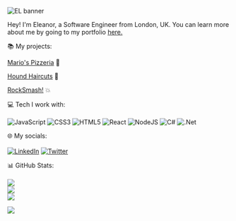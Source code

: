 ![EL banner](https://user-images.githubusercontent.com/90465357/198888485-21c1056a-9d13-4097-9e8b-f591a81e0d16.png)

Hey! I'm Eleanor, a Software Engineer from London, UK. You can learn more about me by going to my portfolio <a href="https://eleanorlatus.netlify.app">here.</a>


:books: My projects:<br>

<a href="https://mariospizzeria.netlify.app">Mario's Pizzeria</a> :pizza:

<a href="https://houndhaircuts.netlify.app">Hound Haircuts</a> :dog:

<a href="https://rocksmash.netlify.app">RockSmash!</a> :boom:



<!-- | Attempt | Mario's Pizzeria    | Hound Haircuts  |
| :---:   | :---: | :---: |
| Seconds | <img width="298" alt="marios" src="https://user-images.githubusercontent.com/90465357/198889083-0fc8f991-e735-4978-9759-6f536a414411.png">  | <img width="298" alt="hound" src="https://user-images.githubusercontent.com/90465357/198889081-45316b05-19bf-4ab1-a1ec-d2773c1326cb.png">   | -->


💻 Tech I work with:<br><br>
 ![JavaScript](https://img.shields.io/badge/javascript-%23323330.svg?style=flat&logo=javascript&logoColor=%23F7DF1E) ![CSS3](https://img.shields.io/badge/css3-%231572B6.svg?style=flat&logo=css3&logoColor=white) ![HTML5](https://img.shields.io/badge/html5-%23E34F26.svg?style=flat&logo=html5&logoColor=white) ![React](https://img.shields.io/badge/react-%2320232a.svg?style=flat&logo=react&logoColor=%2361DAFB) ![NodeJS](https://img.shields.io/badge/node.js-6DA55F?style=flat&logo=node.js&logoColor=white) ![C#](https://img.shields.io/badge/c%23-%23239120.svg?style=flat&logo=c-sharp&logoColor=white) ![.Net](https://img.shields.io/badge/.NET-5C2D91?style=flat&logo=.net&logoColor=white)

🌐 My socials:<br><br>
[![LinkedIn](https://img.shields.io/badge/LinkedIn-%230077B5.svg?logo=linkedin&logoColor=white)](https://linkedin.com/in/eleanorlatus) [![Twitter](https://img.shields.io/badge/Twitter-%231DA1F2.svg?logo=Twitter&logoColor=white)](https://twitter.com/eleanorlatus) 

📊 GitHub Stats:<br><br>
![](https://github-readme-stats-eta-beige.vercel.app/api?username=eleanorlatus&title_color=DC8E9E&text_color=000000&hide_border=true&include_all_commits=false&count_private=false&bg_color=00000000)<br/>
![](https://github-readme-streak-stats.herokuapp.com/?user=eleanorlatus&title_color=DC8E9E&hide_border=true&bg_color=00000000)<br/>
![](https://github-readme-stats-eta-beige.vercel.app/api/top-langs/?username=eleanorlatus&title_color=DC8E9E&text_color=000000&hide_border=true&include_all_commits=false&count_private=false&layout=compact&bg_color=00000000)

[![](https://visitcount.itsvg.in/api?id=eleanorlatus&icon=0&color=10)](https://visitcount.itsvg.in)

<!-- Proudly created with GPRM ( https://gprm.itsvg.in ) -->
